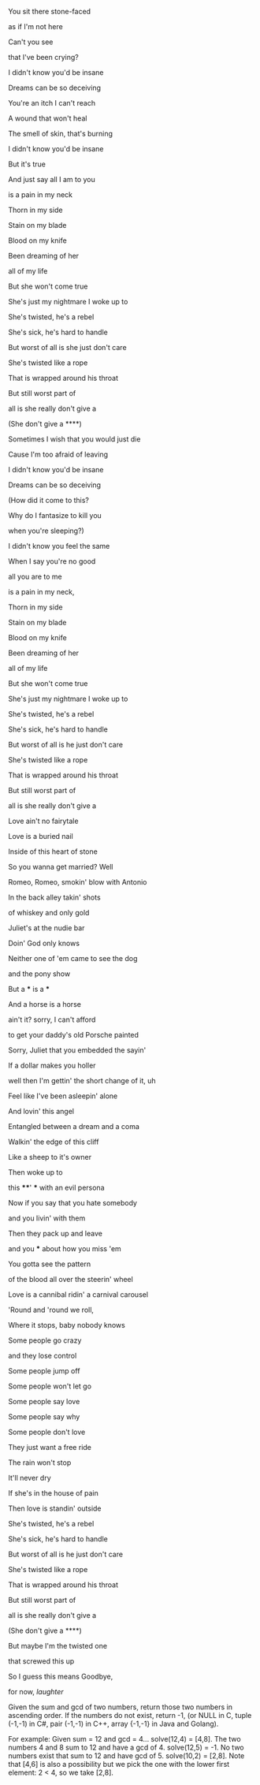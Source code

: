 You sit there stone-faced

as if I'm not here

Can't you see

that I've been crying?

I didn't know you'd be insane

Dreams can be so deceiving

You're an itch I can't reach

A wound that won't heal

The smell of skin, that's burning

I didn't know you'd be insane

But it's true

And just say all I am to you

is a pain in my neck

Thorn in my side

Stain on my blade

Blood on my knife

Been dreaming of her

all of my life

But she won't come true

She's just my nightmare I woke up to

She's twisted, he's a rebel

She's sick, he's hard to handle

But worst of all is she just don't care

She's twisted like a rope

That is wrapped around his throat

But still worst part of

all is she really don't give a

(She don't give a \*\*\*\*)

Sometimes I wish that you would just die

Cause I'm too afraid of leaving

I didn't know you'd be insane

Dreams can be so deceiving

(How did it come to this?

Why do I fantasize to kill you

when you're sleeping?)

I didn't know you feel the same

When I say you're no good

all you are to me

is a pain in my neck,

Thorn in my side

Stain on my blade

Blood on my knife

Been dreaming of her

all of my life

But she won't come true

She's just my nightmare I woke up to

She's twisted, he's a rebel

She's sick, he's hard to handle

But worst of all is he just don't care

She's twisted like a rope

That is wrapped around his throat

But still worst part of

all is she really don't give a

Love ain't no fairytale

Love is a buried nail

Inside of this heart of stone

So you wanna get married? Well

Romeo, Romeo, smokin' blow with Antonio

In the back alley takin' shots

of whiskey and only gold

Juliet's at the nudie bar

Doin' God only knows

Neither one of 'em came to see the dog

and the pony show

But a **\*** is a **\***

And a horse is a horse

ain't it? sorry, I can't afford

to get your daddy's old Porsche painted

Sorry, Juliet that you embedded the sayin'

If a dollar makes you holler

well then I'm gettin' the short change of it, uh

Feel like I've been asleepin' alone

And lovin' this angel

Entangled between a dream and a coma

Walkin' the edge of this cliff

Like a sheep to it's owner

Then woke up to

this **\*\***' **\*** with an evil persona

Now if you say that you hate somebody

and you livin' with them

Then they pack up and leave

and you **\*** about how you miss 'em

You gotta see the pattern

of the blood all over the steerin' wheel

Love is a cannibal ridin' a carnival carousel

'Round and 'round we roll,

Where it stops, baby nobody knows

Some people go crazy

and they lose control

Some people jump off

Some people won't let go

Some people say love

Some people say why

Some people don't love

They just want a free ride

The rain won't stop

It'll never dry

If she's in the house of pain

Then love is standin' outside

She's twisted, he's a rebel

She's sick, he's hard to handle

But worst of all is he just don't care

She's twisted like a rope

That is wrapped around his throat

But still worst part of

all is she really don't give a

(She don't give a \*\*\*\*)

But maybe I'm the twisted one

that screwed this up

So I guess this means Goodbye,

for now, _laughter_

Given the sum and gcd of two numbers, return those two numbers in ascending order. If the numbers do not exist, return -1, (or NULL in C, tuple (-1,-1) in C#, pair (-1,-1) in C++, array {-1,-1} in Java and Golang).

For example: Given sum = 12 and gcd = 4... solve(12,4) = [4,8]. The two numbers 4 and 8 sum to 12 and have a gcd of 4. solve(12,5) = -1. No two numbers exist that sum to 12 and have gcd of 5. solve(10,2) = [2,8]. Note that [4,6] is also a possibility but we pick the one with the lower first element: 2 < 4, so we take [2,8].
